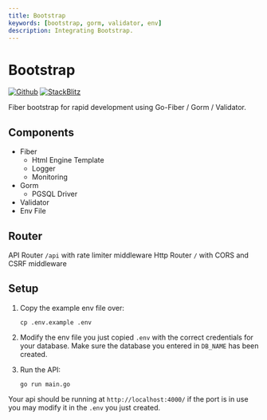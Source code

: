 ```yaml
---
title: Bootstrap
keywords: [bootstrap, gorm, validator, env]
description: Integrating Bootstrap.
---
```


# Bootstrap

[![Github](https://img.shields.io/static/v1?label=&message=Github&color=2ea44f&style=for-the-badge&logo=github)](https://github.com/khulnasoft/recipes/tree/master/bootstrap) [![StackBlitz](https://img.shields.io/static/v1?label=&message=StackBlitz&color=2ea44f&style=for-the-badge&logo=StackBlitz)](https://stackblitz.com/github/khulnasoft/recipes/tree/master/bootstrap)

Fiber bootstrap for rapid development using Go-Fiber / Gorm / Validator.

## Components
* Fiber
  * Html Engine Template
  * Logger
  * Monitoring
* Gorm
  * PGSQL Driver
* Validator
* Env File

## Router
API Router `/api` with rate limiter middleware
Http Router `/` with CORS and CSRF middleware

## Setup

1. Copy the example env file over:
    ```
    cp .env.example .env
    ```

2. Modify the env file you just copied `.env` with the correct credentials for your database. Make sure the database you entered in `DB_NAME` has been created.

3. Run the API:
    ```
    go run main.go
    ```
Your api should be running at `http://localhost:4000/` if the port is in use you may modify it in the `.env` you just created.
